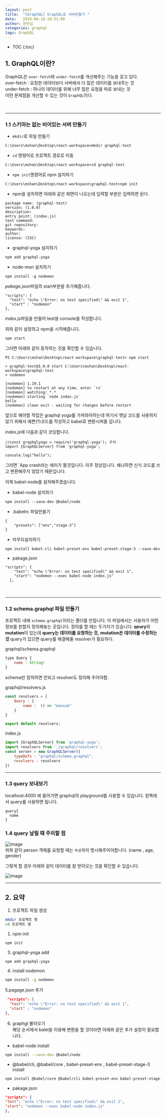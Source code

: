 ```yaml
---
layout: post
title:  "[GraphQL] GraphQL로 서버만들기 "
date:   2019-06-18-20:31:00
author: 한만섭
categories: graphql
tags: GraphQL
---
```


* TOC
{:toc}


## 1. GraphQL이란?
  GraphQL은 `over-fetch`와 `under-fetch`를 개선해주는 기능을 갖고 있다.  
  over-fetch : 요청한 데이터보다 서버에서 더 많은 데이터를 보내주는 것  
  under-fetch : 하나의 데이터를 위해 너무 많은 요청을 따로 보내는 것  
  이런 문제점을 개선할 수 있는 것이 `GraphQL`이다.  

  　  

***

### 1.1 스키마는 없는 비어있는 서버 만들기 

  * `mkdir`로 파일 만들기 

  ```
  C:\Users\mshan\Desktop\react-workspace>mkdir graphql-test
  ```


  * `cd` 명령어로 프로젝트 경로로 이동 

  ```
  C:\Users\mshan\Desktop\react-workspace>cd graphql-test
  ```


  * `npm init`명령어로 npm 설치하기 

  ```
  C:\Users\mshan\Desktop\react-workspace\graphql-test>npm init
  ```

  * npm을 설치하면 아래와 같은 화면이 나오는데 입력할 부분은 입력하면 된다. 

  ```
  package name: (graphql-test)
  version: (1.0.0)
  description:
  entry point: (index.js)
  test command:
  git repository:
  keywords:
  author:
  license: (ISC)
  ```


  * graphql-yoga 설치하기 

  ```
  npm add graphql-yoga
  ```


  * node-mon 설치하기 

  ```
  npm install -g nodemon
  ```
  *pakage.json*파일의 start부분을 추가해줍니다. 
  ```
  "scripts": {
    "test": "echo \"Error: no test specified\" && exit 1",
    "start" : "nodemon"
  },
  ```
  *index.js*파일을 만들어 test용 console을 작성합니다. 

  위와 같이 설정하고 npm을 시작해줍니다. 
  ```
  npm start
  ```

  그러면 아래와 같이 동작하는 것을 확인할 수 있습니다. 
  ```
  PS C:\Users\mshan\Desktop\react-workspace\graphql-test> npm start

> graphql-test@1.0.0 start C:\Users\mshan\Desktop\react-workspace\graphql-test
> nodemon

[nodemon] 1.19.1
[nodemon] to restart at any time, enter `rs`
[nodemon] watching: *.*
[nodemon] starting `node index.js`
hello
[nodemon] clean exit - waiting for changes before restart
  ```

앞으로 해야할 작업은 graphql yoga를 가져와야하는데 여기서 옛날 코드를 사용하지 않기 위해서 예쁜(?)코드를 작성하고 babel로 변환시켜줄 겁니다. 







*index.js*에 다음과 같이 코딩합니다. 

```
//const graphqlyoga = require('graphql-yoga'); 구식
import {GraphQLServer} from 'graphql-yoga';

console.log("hello");
```
그러면 `App crash라는 에러가 뜰것입니다. 아주 정상입니다. 왜냐하면 신식 코드를 쓰고 변환해주지 않았기 때문입니다. 

이제 babel-node를 설치해주겠습니다. 

- babel-node 설치하기 

```
npm install --save-dev @babel/node
```

* .babelrc 파일만들기 
```
{
    "presets": ["env","stage-3"]
}
```

* 마무리설치하기 

```
npm install babel-cli babel-preset-env babel-preset-stage-3 --save-dev
```


* pakage.json 
```
"scripts": {
    "test": "echo \"Error: no test specified\" && exit 1",
    "start": "nodemon --exec babel-node index.js"
  },
```


　  

***



<script async src="https://pagead2.googlesyndication.com/pagead/js/adsbygoogle.js"></script>
<ins class="adsbygoogle"
     style="display:block; text-align:center;"
     data-ad-layout="in-article"
     data-ad-format="fluid"
     data-ad-client="ca-pub-4877378276818686"
     data-ad-slot="4307878116"></ins>
<script>
     (adsbygoogle = window.adsbygoogle || []).push({});
</script>



### 1.2 schema.graphql 파일 만들기 

프로젝트 내에 `schema.graphql`이라는 폴더를 만듭니다. 이 파일에서는 사용자가 어떤 정보를 원할지 정의해놓는 곳입니다. 정의를 할 때는 두가지가 있습니다. 
**qeury**와 **mutation**이 있는데 **query는 데이터를 요청하는 것,** **mutation은 데이터를 수정하는 것** 
query가 있으면 query를 해결해줄 resolver가 필요하다. 

graphql/schema.graphql
```js
type Query {
    name : String! 
}

```
schema만 정의하면 안되고 resolver도 정의해 주어야함.

graphql/resolvers.js
```js
const resolvers = {
    Query : {
        name :  () => "mansub"
    }
}

export default resolvers;
```

index.js
```js
import {GraphQLServer} from 'graphql-yoga';
import resolvers from './graphql/resolvers';
const server = new GraphQLServer({
    typeDefs : "graphql/schema.graphql",
    resolvers : resolvers
})
```

***



### 1.3 query 보내보기 

  localhost:4000 에 들어가면 graphql의 playground를 사용할 수 있습니다. 왼쪽에서 query를 사용하면 됩니다.  

  ```
  query{
    name
  }
  ```

### 1.4 query 날릴 때 주의할 점 
![image](https://user-images.githubusercontent.com/46010705/59688345-72899380-9218-11e9-8c78-329f03e19419.png)  
위와 같이 person 객체를 요청할 때는 `속성`까지 명시해주어야합니다. (name , age, gender)  

그렇게 할 경우 아래와 같이 데이터를 잘 받아오는 것을 확인할 수 있습니다. 

![image](https://user-images.githubusercontent.com/46010705/59688799-63efac00-9219-11e9-8fb4-4da4bfd98e0b.png)



***



## 2. 요약

1. 프로젝트 파일 생성  

```bash
mkdir 프로젝트 명 
cd 프로젝트 명
```



1. npm init  

```bash
npm init
```

3. graphql-yoga add  

```bash
npm add graphql-yoga
```

4. install nodemon   

```bash
npm install -g nodemon
```

5.pagage.json 추가  

```json
 "scripts": {
  "test": "echo \"Error: no test specified\" && exit 1",
  "start" : "nodemon"
},
```

6. graphgl 불러오기   
   해당 순서에서 balel을 이용해 변환을 할 것이라면 아래와 같은 추가 설정이 필요합니다.  

- babel-node install  

```bash
npm install --save-dev @babel/node
```

- @babel/cli,  @babel/core , babel-preset-env , babel-preset-stage-3 install  

```bash
npm install @babel/core @babel/cli babel-preset-env babel-preset-stage-3 --save-dev
```

- pakage.json  

```json
"scripts": {
"test": "echo \"Error: no test specified\" && exit 1",
"start": "nodemon --exec babel-node index.js"
},
```

